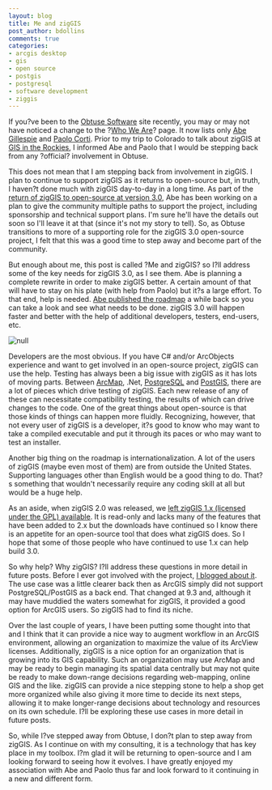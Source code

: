 ```yaml
---
layout: blog
title: Me and zigGIS
post_author: bdollins
comments: true
categories:
- arcgis desktop
- gis
- open source
- postgis
- postgresql
- software development
- ziggis
---
```


If you?ve been to the <a href="http://pub.obtusesoft.com">Obtuse Software</a> site recently, you may or may not have noticed a change to the ?<a href="http://pub.obtusesoft.com/who.aspx">Who We Are</a>? page. It now lists only <a href="http://abegillespie.blogspot.com">Abe Gillespie</a> and <a href="http://www.paolocorti.net/">Paolo Corti</a>. Prior to my trip to Colorado to talk about zigGIS at <a href="http://www.gisintherockies.org/GISITR2010/Home/Default.aspx">GIS in the Rockies</a>, I informed Abe and Paolo that I would be stepping back from any ?official? involvement in Obtuse.

This does not mean that I am stepping back from involvement in zigGIS. I plan to continue to support zigGIS as it returns to open-source but, in truth, I haven?t done much with zigGIS day-to-day in a long time. As part of the <a href="http://abegillespie.blogspot.com/2010/04/prodigal-extension.html">return of zigGIS to open-source at version 3.0</a>, Abe has been working on a plan to give the community multiple paths to support the project, including sponsorship and technical support plans. I'm sure he'll have the details out soon so I'll leave it at that (since it's not my story to tell). So, as Obtuse transitions to more of a supporting role for the zigGIS 3.0 open-source project, I felt that this was a good time to step away and become part of the community. <!--more-->

But enough about me, this post is called ?Me and zigGIS? so I?ll address some of the key needs for zigGIS 3.0, as I see them. Abe is planning a complete rewrite in order to make zigGIS better. A certain amount of that will have to stay on his plate (with help from Paolo) but it?s a large effort. To that end, help is needed. <a href="http://abegillespie.blogspot.com/2010/06/on-to-30.html">Abe published the roadmap</a> a while back so you can take a look and see what needs to be done. zigGIS 3.0 will happen faster and better with the help of additional developers, testers, end-users, etc. 

<img alt="null" src="http://geobabble.files.wordpress.com/2007/08/ziggis_logo.jpg" />

Developers are the most obvious. If you have C# and/or ArcObjects experience and want to get involved in an open-source project, zigGIS can use the help. Testing has always been a big issue with zigGIS as it has lots of moving parts. Between <a href="http://www.esri.com">ArcMap</a>, .Net, <a href="http://www.postgresql.org">PostgreSQL</a> and <a href="http://www.postgis.com">PostGIS</a>, there are a lot of pieces which drive testing of zigGIS. Each new release of any of these can necessitate compatibility testing, the results of which can drive changes to the code. One of the great things about open-source is that those kinds of things can happen more fluidly. Recognizing, however, that not every user of zigGIS is a developer, it?s good to know who may want to take a compiled executable and put it through its paces or who may want to test an installer.

Another big thing on the roadmap is internationalization. A lot of the users of zigGIS (maybe even most of them) are from outside the United States. Supporting languages other than English would be a good thing to do. That?s something that wouldn't necessarily require any coding skill at all but would be a huge help.

As an aside, when zigGIS 2.0 was released, we <a href="http://code.google.com/p/ziggis/">left zigGIS 1.x (licensed under the GPL) available</a>. It is read-only and lacks many of the features that have been added to 2.x but the downloads have continued so I know there is an appetite for an open-source tool that does what zigGIS does. So I hope that some of those people who have continued to use 1.x can help build 3.0.

So why help? Why zigGIS? I?ll address these questions in more detail in future posts. Before I ever got involved with the project, <a href="http://geobabble.wordpress.com/2006/12/17/postgis-and-arcgis-91/">I blogged about it</a>. The use case was a little clearer back then as ArcGIS simply did not support PostgreSQL/PostGIS as a back end. That changed at 9.3 and, although it may have muddied the waters somewhat for zigGIS, it provided a good option for ArcGIS users. So zigGIS had to find its niche. 

Over the last couple of years, I have been putting some thought into that and I think that it can provide a nice way to augment workflow in an ArcGIS environment, allowing an organization to maximize the value of its ArcView licenses. Additionally, zigGIS is a nice option for an organization that is growing into its GIS capability. Such an organization may use ArcMap and may be ready to begin managing its spatial data centrally but may not quite be ready to make down-range decisions regarding web-mapping, online GIS and the like. zigGIS can provide a nice stepping stone to help a shop get more organized while also giving it more time to decide its next steps, allowing it to make longer-range decisions about technology and resources on its own schedule. I?ll be exploring these use cases in more detail in future posts.

So, while I?ve stepped away from Obtuse, I don?t plan to step away from zigGIS. As I continue on with my consulting, it is a technology that has key place in my toolbox. I?m glad it will be returning to open-source and I am looking forward to seeing how it evolves. I have greatly enjoyed my association with Abe and Paolo thus far and look forward to it continuing in a new and different form.